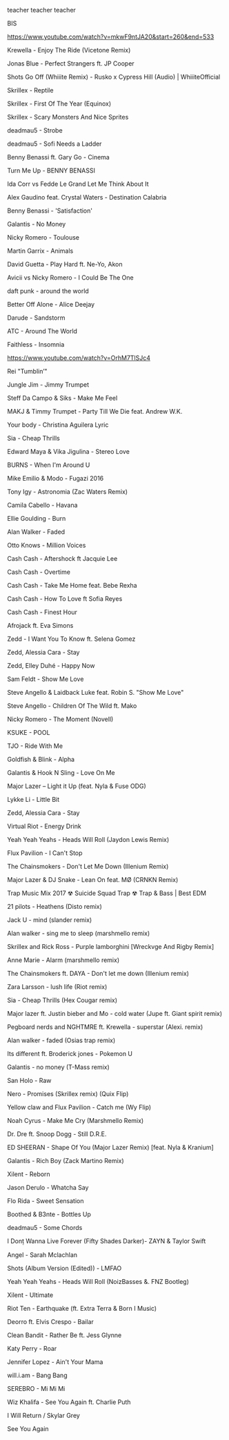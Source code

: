 

teacher teacher teacher

BIS


https://www.youtube.com/watch?v=mkwF9ntJA20&start=260&end=533



Krewella - Enjoy The Ride (Vicetone Remix)

Jonas Blue - Perfect Strangers ft. JP Cooper

Shots Go Off (Whiiite Remix) - Rusko x Cypress Hill (Audio) | WhiiiteOfficial


Skrillex - Reptile

Skrillex - First Of The Year (Equinox)

Skrillex - Scary Monsters And Nice Sprites

deadmau5 - Strobe

deadmau5 - Sofi Needs a Ladder

Benny Benassi ft. Gary Go - Cinema

Turn Me Up - BENNY BENASSI

Ida Corr vs Fedde Le Grand Let Me Think About It 

Alex Gaudino feat. Crystal Waters - Destination Calabria

Benny Benassi - 'Satisfaction' 

Galantis - No Money

Nicky Romero - Toulouse

Martin Garrix - Animals

David Guetta - Play Hard ft. Ne-Yo, Akon 

Avicii vs Nicky Romero - I Could Be The One

daft punk - around the world

Better Off Alone - Alice Deejay

Darude - Sandstorm

ATC - Around The World

Faithless - Insomnia

https://www.youtube.com/watch?v=OrhM7TlSJc4

Rei "Tumblin’"


Jungle Jim - Jimmy Trumpet

Steff Da Campo & Siks - Make Me Feel 

MAKJ & Timmy Trumpet - Party Till We Die feat. Andrew W.K.

Your body - Christina Aguilera Lyric

Sia - Cheap Thrills 

Edward Maya & Vika Jigulina - Stereo Love

BURNS - When I'm Around U

Mike Emilio & Modo - Fugazi 2016

Tony Igy - Astronomia (Zac Waters Remix)

Camila Cabello - Havana

Ellie Goulding - Burn

Alan Walker - Faded

Otto Knows - Million Voices

Cash Cash - Aftershock ft Jacquie Lee

Cash Cash - Overtime

Cash Cash - Take Me Home feat. Bebe Rexha

Cash Cash - How To Love ft Sofia Reyes

Cash Cash - Finest Hour

Afrojack ft. Eva Simons

Zedd - I Want You To Know ft. Selena Gomez

Zedd, Alessia Cara - Stay

Zedd, Elley Duhé - Happy Now 

Sam Feldt - Show Me Love

Steve Angello & Laidback Luke feat. Robin S. "Show Me Love"

Steve Angello - Children Of The Wild ft. Mako

Nicky Romero - The Moment (Novell)

KSUKE - POOL

TJO - Ride With Me

Goldfish & Blink - Alpha

Galantis & Hook N Sling - Love On Me

Major Lazer – Light it Up (feat. Nyla & Fuse ODG)

Lykke Li - Little Bit

Zedd, Alessia Cara - Stay

Virtual Riot - Energy Drink

Yeah Yeah Yeahs - Heads Will Roll (Jaydon Lewis Remix)

Flux Pavilion - I Can't Stop

The Chainsmokers - Don't Let Me Down (Illenium Remix)

Major Lazer & DJ Snake - Lean On feat. MØ (CRNKN Remix)

Trap Music Mix 2017 ☢ Suicide Squad Trap ☢ Trap & Bass | Best EDM

21 pilots - Heathens (Disto remix) 

Jack U - mind (slander remix) 

Alan walker - sing me to sleep (marshmello remix) 

Skrillex and Rick Ross - Purple lamborghini [Wreckvge And Rigby Remix] 

Anne Marie - Alarm (marshmello remix) 

The Chainsmokers ft. DAYA - Don't let me down (Illenium remix)

Zara Larsson - lush life (Riot remix) 

Sia - Cheap Thrills (Hex Cougar remix) 

Major lazer ft. Justin bieber and Mo - cold water (Jupe ft. Giant spirit remix) 

Pegboard nerds and NGHTMRE ft. Krewella - superstar (Alexi. remix) 

Alan walker - faded (Osias trap remix) 

Its different ft. Broderick jones - Pokemon U 

Galantis - no money (T-Mass remix) 

San Holo - Raw 

Nero - Promises (Skrillex remix) (Quix Flip) 

Yellow claw and Flux Pavilion - Catch me (Wy Flip)

Noah Cyrus - Make Me Cry (Marshmello Remix)

Dr. Dre ft. Snoop Dogg - Still D.R.E.

ED SHEERAN - Shape Of You (Major Lazer Remix) [feat. Nyla & Kranium]

Galantis - Rich Boy (Zack Martino Remix)

Xilent - Reborn

Jason Derulo - Whatcha Say

Flo Rida - Sweet Sensation

Boothed & B3nte - Bottles Up

deadmau5 - Some Chords

I Don۪t Wanna Live Forever (Fifty Shades Darker)- ZAYN & Taylor Swift

Angel - Sarah Mclachlan

Shots (Album Version (Edited)) - LMFAO

Yeah Yeah Yeahs - Heads Will Roll (NoizBasses &. FNZ Bootleg)

Xilent - Ultimate

Riot Ten - Earthquake (ft. Extra Terra & Born I Music)

Deorro ft. Elvis Crespo - Bailar

Clean Bandit - Rather Be ft. Jess Glynne

Katy Perry - Roar

Jennifer Lopez - Ain't Your Mama

will.i.am - Bang Bang

SEREBRO - Mi Mi Mi

Wiz Khalifa - See You Again ft. Charlie Puth

I Will Return / Skylar Grey

See You Again
